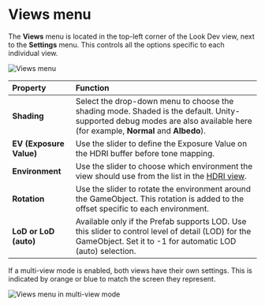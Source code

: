 # Views menu

The __Views__ menu is located in the top-left corner of the Look Dev view, next to the __Settings__ menu. This controls all the options specific to each individual view.

![__Views__ menu](../uploads/Main/LookDev-ViewsMenu.png)

|**Property** |**Function** |
|:---|:---|
| __Shading__ |	Select the drop-down menu to choose the shading mode. Shaded is the default. Unity-supported debug modes are also available here (for example, __Normal__ and __Albedo__).|
| __EV (Exposure Value)__ |Use the slider to define the Exposure Value on the HDRI buffer before tone mapping.|
| __Environment__ |	Use the slider to choose which environment the view should use from the list in the [HDRI view](LookDevHDRIView).|
| __Rotation__ |	Use the slider to rotate the environment around the GameObject. This rotation is added to the offset specific to each environment.|
| __LoD or LoD (auto)__ |	Available only if the Prefab supports LOD. Use this slider to control level of detail (LOD) for the GameObject. Set it to -1 for automatic LOD (auto) selection.|

If a multi-view mode is enabled, both views have their own settings. This is indicated by orange or blue to match the screen they represent.

![__Views__ menu in multi-view mode](../uploads/Main/LookDevControlMenus-MultiViewMode.png)